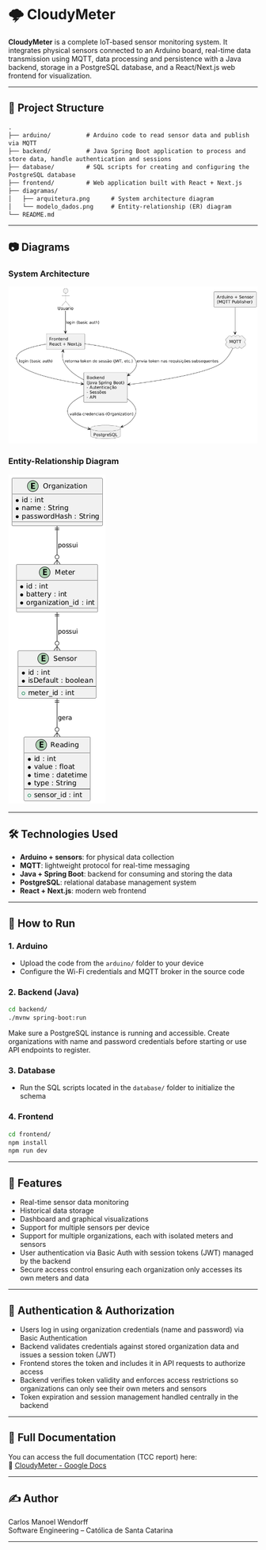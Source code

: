 # 🌩️ CloudyMeter

**CloudyMeter** is a complete IoT-based sensor monitoring system. It integrates physical sensors connected to an Arduino board, real-time data transmission using MQTT, data processing and persistence with a Java backend, storage in a PostgreSQL database, and a React/Next.js web frontend for visualization.

---

## 📁 Project Structure

```
.
├── arduino/          # Arduino code to read sensor data and publish via MQTT
├── backend/          # Java Spring Boot application to process and store data, handle authentication and sessions
├── database/         # SQL scripts for creating and configuring the PostgreSQL database
├── frontend/         # Web application built with React + Next.js
├── diagramas/
│   ├── arquitetura.png      # System architecture diagram
│   └── modelo_dados.png     # Entity-relationship (ER) diagram
└── README.md
```

---

## 📷 Diagrams

### System Architecture

![System Architecture](./diagrams/diagrama%20Arquitetura.png)

### Entity-Relationship Diagram

![Data Model](./diagrams/diagrama%20ER.png)

---

## 🛠️ Technologies Used

- **Arduino + sensors**: for physical data collection
- **MQTT**: lightweight protocol for real-time messaging
- **Java + Spring Boot**: backend for consuming and storing the data
- **PostgreSQL**: relational database management system
- **React + Next.js**: modern web frontend

---

## 🚀 How to Run

### 1. Arduino

- Upload the code from the `arduino/` folder to your device
- Configure the Wi-Fi credentials and MQTT broker in the source code

### 2. Backend (Java)

```bash
cd backend/
./mvnw spring-boot:run
```

Make sure a PostgreSQL instance is running and accessible.
Create organizations with name and password credentials before starting or use API endpoints to register.


### 3. Database

- Run the SQL scripts located in the `database/` folder to initialize the schema

### 4. Frontend

```bash
cd frontend/
npm install
npm run dev
```

---

## 📌 Features

- Real-time sensor data monitoring  
- Historical data storage  
- Dashboard and graphical visualizations  
- Support for multiple sensors per device  
- Support for multiple organizations, each with isolated meters and sensors  
- User authentication via Basic Auth with session tokens (JWT) managed by the backend  
- Secure access control ensuring each organization only accesses its own meters and data  

---

## 🔐 Authentication & Authorization

- Users log in using organization credentials (name and password) via Basic Authentication  
- Backend validates credentials against stored organization data and issues a session token (JWT)  
- Frontend stores the token and includes it in API requests to authorize access  
- Backend verifies token validity and enforces access restrictions so organizations can only see their own meters and sensors  
- Token expiration and session management handled centrally in the backend  

---

## 📄 Full Documentation

You can access the full documentation (TCC report) here:  
📎 [CloudyMeter - Google Docs](https://docs.google.com/document/d/1JZ3B5b4yDFAEL1ascxJWgDR6ur6_lXzRr40IBrODyE4/edit?usp=sharing)

---

## ✍️ Author

Carlos Manoel Wendorff  
Software Engineering – Católica de Santa Catarina

---
